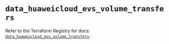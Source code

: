 # `data_huaweicloud_evs_volume_transfers`

Refer to the Terraform Registry for docs: [`data_huaweicloud_evs_volume_transfers`](https://registry.terraform.io/providers/huaweicloud/huaweicloud/1.71.1/docs/data-sources/evs_volume_transfers).
